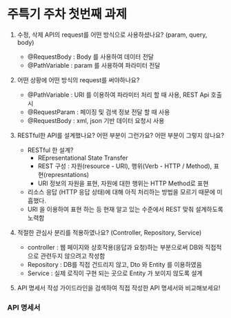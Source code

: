 # 주특기 주차 첫번째 과제

1. 수정, 삭제 API의 request를 어떤 방식으로 사용하셨나요? (param, query, body)
    - @RequestBody : Body 를 사용하여 데이터 전달
    - @PathVariable : param 를 사용하여 파라미터 전달
2. 어떤 상황에 어떤 방식의 request를 써야하나요?
    - @PathVariable : URI 를 이용하여 파라미터 처리 할 때 사용, REST Api 호출시
    - @RequestParam : 페이징 및 검색 정보 전달 할 때 사용
    - @RequestBody : xml, json 기반 데이터 요청시 사용
3. RESTful한 API를 설계했나요? 어떤 부분이 그런가요? 어떤 부분이 그렇지 않나요?
    - RESTful 한 설계?
        - REpresentational State Transfer
        - REST 구성 : 자원(resource - URI), 행위(Verb - HTTP / Method), 표현(represntations)
        - URI 정보의 자원을 표현, 자원에 대한 행위는 HTTP Method로 표현
    - 리소스 응답 (HTTP 응답 상태)에 대해 아직 처리하는 방법을 모르기 때문에 미흡했다.
    - URI 을 이용하여 표현 하는 등 현재 알고 있는 수준에서 REST 맞춰 설계하도록 노력함
4. 적절한 관심사 분리를 적용하였나요? (Controller, Repository, Service)
    - controller : 웹 페이지와 상호작용(응답과 요청)하는 부분으로써 DB와 직접적으로 관련두지 않으려고 작성함
    - Repository : DB를 직접 건드리지 않고, Dto 와 Entity 를 이용하였음
    - Service : 실제 로직이 구현 되는 곳으로 Entity 가 보이지 않도록 설계
    
5. API 명세서 작성 가이드라인을 검색하여 직접 작성한 API 명세서와 비교해보세요!

### API 명세서
